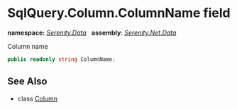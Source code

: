 # SqlQuery.Column.ColumnName field
**namespace:** *[Serenity.Data](../../README.md#serenity.data-namespace)*   **assembly**: *[Serenity.Net.Data](../../README.md)*

Column name

```csharp
public readonly string ColumnName;
```

## See Also

* class [Column](../SqlQuery.Column.md)
